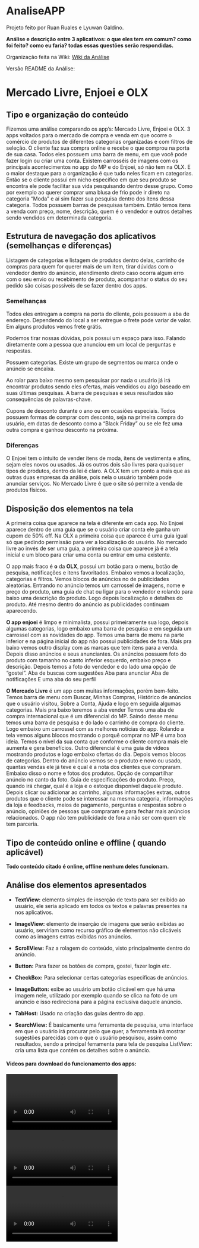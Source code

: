 # AnaliseAPP
Projeto feito por Ruan Ruales e Lyuwan Galdino.

**Análise e descrição entre 3 aplicativos: o que eles tem em comum? como foi feito? como eu faria? todas essas questões serão respondidas.**

Organização feita na Wiki: [Wiki da Análise](https://github.com/Ruales7/AnaliseAPP.wiki.git)

Versão README da Análise:


# **Mercado Livre, Enjoei e OLX**

## Tipo e organização do conteúdo 

Fizemos uma análise comparando os app’s: Mercado Livre, Enjoei e OLX. 3 apps voltados para o mercado de compra e venda em que ocorre o comércio de produtos de diferentes categorias organizadas e com filtros de seleção. O cliente faz sua compra online e recebe o que comprou na porta de sua casa.
Todos eles possuem uma barra de menu, em que você pode fazer login ou criar uma conta. Existem carrosséis de imagens com os principais acontecimentos no app do MP e do Enjoei, só não tem na OLX. E o maior destaque para a organização é que tudo neles ficam em categorias. Então se o cliente possui em nicho específico em que seu produto se encontra ele pode facilitar sua vida pesquisando dentro desse grupo. Como por exemplo ao querer comprar uma blusa de frio pode ir direto na categoria “Moda” e aí sim fazer sua pesquisa dentro dos itens dessa categoria. Todos possuem barras de pesquisas também. Então temos itens a venda com preço, nome, descrição, quem é o vendedor e outros detalhes sendo vendidos em determinada categoria.

## Estrutura de navegação dos aplicativos (semelhanças e diferenças)
Listagem de categorias e listagem de produtos dentro delas, carrinho de compras para quem for querer mais de um item, tirar dúvidas com o vendedor dentro do anúncio, atendimento direto caso ocorra algum erro com o seu envio ou recebimento de produto, acompanhar o status do seu pedido são coisas possíveis de se fazer dentro dos apps.

### Semelhanças
Todos eles entregam a compra na porta do cliente, pois possuem a aba de endereço. Dependendo do local a ser entregue o frete pode variar de valor. Em alguns produtos vemos frete grátis.

Podemos tirar nossas dúvidas, pois possui um espaço para isso. Falando diretamente com a pessoa que anunciou em um local de perguntas e respostas.

Possuem categorias. Existe um grupo de segmentos ou marca onde o anúncio se encaixa. 

Ao rolar para baixo mesmo sem pesquisar por nada o usuário já irá encontrar produtos sendo eles ofertas, mais vendidos ou algo baseado em suas últimas pesquisas. A barra de pesquisas e seus resultados são consequências de palavras-chave.

Cupons de desconto durante o ano ou em ocasiões especiais. Todos possuem formas de comprar com desconto, seja na primeira compra do usuário, em datas de desconto como a “Black Friday” ou se ele fez uma outra compra e ganhou desconto na próxima.

### Diferenças
O Enjoei tem o intuito de vender itens de moda, itens de vestimenta e afins, sejam eles novos ou usados. Já os outros dois são livres para quaisquer tipos de produtos, dentro da lei é claro.
A OLX tem um ponto a mais que as outras duas empresas da análise, pois nela o usuário também pode anunciar serviços.
No Mercado Livre é que o site só permite a venda de produtos físicos.

## Disposição dos elementos na tela
A primeira coisa que aparece na tela é diferente em cada app. No Enjoei aparece dentro de uma guia que se o usuário criar conta ele ganha um cupom de 50% off. Na OLX a primeira coisa que aparece é uma guia igual só que pedindo permissão para ver a localização do usuário. No mercado livre ao invés de ser uma guia, a primeira coisa que aparece já é a tela inicial e um bloco para criar uma conta ou entrar em uma existente.

O app mais fraco é **o** da **OLX**, possui um botão para o menu, botão de pesquisa, notificações e itens favoritados. Embaixo vemos a localização, categorias e filtros. Vemos blocos de anúncios no de publicidades aleatórias.
Entrando no anúncio temos um carrossel de imagens, nome e preço do produto, uma guia de chat ou ligar para o vendedor e rolando para baixo uma descrição do produto. Logo depois localização e detalhes do produto. Até mesmo dentro do anúncio as publicidades continuam aparecendo.

**O app enjoei** é limpo e minimalista, possui primeiramente sua logo, depois algumas categorias, logo embaixo uma barra de pesquisa e em seguida um carrossel com as novidades do app. Temos uma barra de menu na parte inferior e na página inicial do app não possui publicidades de fora. Mais pra baixo vemos outro display com as marcas que tem itens para a venda. Depois disso anúncios e seus anunciantes.
Os anúncios possuem foto do produto com tamanho no canto inferior esquerdo, embaixo preço e descrição. Depois temos a foto do vendedor e do lado uma opção de “gostei”.
Aba de buscas com sugestões
Aba para anunciar
Aba de notificações
E uma aba do seu perfil

**O Mercado Livre** é um app com muitas informações, porém bem-feito. Temos barra de menu com Buscar, Minhas Compras, Histórico de anúncios que o usuário visitou, Sobre a Conta, Ajuda e logo em seguida algumas categorias. Mais pra baixo teremos a aba vender
Temos uma aba de compra internacional que é um diferencial do MP.
Saindo desse menu temos uma barra de pesquisa e do lado o carrinho de compra do cliente. Logo embaixo um carrossel com as melhores notícias do app. Rolando a tela vemos alguns blocos mostrando o porquê comprar no MP é uma boa ideia. Temos o nível da sua conta que conforme o cliente compra mais ele aumenta e gera benefícios.
Outro diferencial é uma guia de vídeos mostrando produtos e logo embaixo ofertas do dia. Depois vemos blocos de categorias.
Dentro do anúncio vemos se o produto e novo ou usado, quantas vendas ele já teve e qual é a nota dos clientes que compraram.
Embaixo disso o nome e fotos dos produtos. Opção de compartilhar anúncio no canto da foto. Guia de especificações do produto. Preço, quando irá chegar, qual é a loja e o estoque disponível daquele produto. Depois clicar ou adicionar ao carrinho, algumas informações extras, outros produtos que o cliente pode se interessar na mesma categoria, informações da loja e feedbacks, meios de pagamento, perguntas e respostas sobre o anúncio, opiniões de pessoas que compraram e para fechar mais anúncios relacionados. O app não tem publicidade de fora a não ser com quem ele tem parceria.

## Tipo de conteúdo online e offline ( quando aplicável)
**Todo conteúdo citado é online, offline nenhum deles funcionam.**

## Análise dos elementos apresentados

* **TextView:** elemento simples de inserção de texto para ser exibido ao usuário, ele seria aplicado em todos os textos e palavras presentes na nos aplicativos.

* **ImageView:** elemento de inserção de imagens que serão exibidas ao usuário, serviriam como recurso gráfico de elementos não clicáveis como as imagens extras exibidas nos anúncios.

* **ScrollView:** Faz a rolagem do conteúdo, visto principalmente dentro do anúncio.

* **Button:** Para fazer os botões de compra, gostei, fazer login etc.

* **CheckBox:** Para selecionar certas categorias especificas de anúncios.

* **ImageButton:** exibe ao usuário um botão clicável em que há uma imagem nele, utilizado por exemplo quando se clica na foto de um anúncio e isso redireciona para a página exclusiva daquele anúncio.

* **TabHost:** Usado na criação das guias dentro do app.

* **SearchView:**  É basicamente uma ferramenta de pesquisa, uma interface em que o usuário irá procurar pelo que quer, a ferramenta irá mostrar sugestões parecidas com o que o usuário pesquisou, assim como resultados, sendo a principal ferramenta para tela de pesquisa
ListView: cria uma lista que contém os detalhes sobre o anúncio.

#### Videos para download do funcionamento dos apps:
![Vídeo do Mercado Livre](https://github.com/Ruales7/AnaliseAPP/blob/main/MercadoLivre.mp4)
![Vídeo do Enjoei](https://github.com/Ruales7/AnaliseAPP/blob/main/MercadoLivre.mp4)
![Vídeo da OLX](https://github.com/Ruales7/AnaliseAPP/blob/main/MercadoLivre.mp4)
